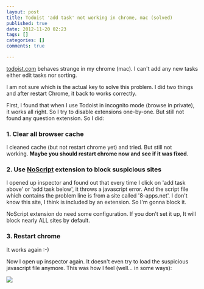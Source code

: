 ```yaml
---
layout: post
title: Todoist 'add task' not working in chrome, mac (solved)
published: true
date: 2012-11-20 02:23
tags: []
categories: []
comments: true

---
```

[todoist.com][1] behaves strange in my chrome (mac). I can't add any new tasks either edit tasks nor sorting.

I am not sure which is the actual key to solve this problem. I did two things and after restart Chrome, it back to works correctly.

First, I found that when I use Todoist in incognito mode (browse in private), it works all right. So I try to disable extensions one-by-one. But still not found any question extension. So I did:


### 1. Clear all browser cache

I cleaned cache (but not restart chrome yet) and tried. But still not working. **Maybe you should restart chrome now and see if it was fixed**.


### 2. Use [NoScript][2] extension to block suspicious sites

I opened up inspector and found out that every time I click on 'add task above' or 'add task below', it throws a javascript error. And the script file which contains the problem line is from a site called '8-apps.net'. I don't know this site, I think is included by an extension. So I'm gonna block it.

NoScript extension do need some configuration. If you don't set it up, It will block nearly ALL sites by default.


### 3. Restart chrome

It works again :-)


Now I open up inspector again. It doesn't even try to load the suspicious javascript file anymore. This was how I feel (well... in some ways):


[![][3]][4]




[1]: http://todoist.com/
[2]: https://chrome.google.com/webstore/detail/notscripts/odjhifogjcknibkahlpidmdajjpkkcfn
[3]: http://4.bp.blogspot.com/-VbW0Vjhp9jU/UKvJcLZF9-I/AAAAAAAAA8c/P1WxbdwwqjY/s400/3r1wn0.jpeg
[4]: http://4.bp.blogspot.com/-VbW0Vjhp9jU/UKvJcLZF9-I/AAAAAAAAA8c/P1WxbdwwqjY/s1600/3r1wn0.jpeg
